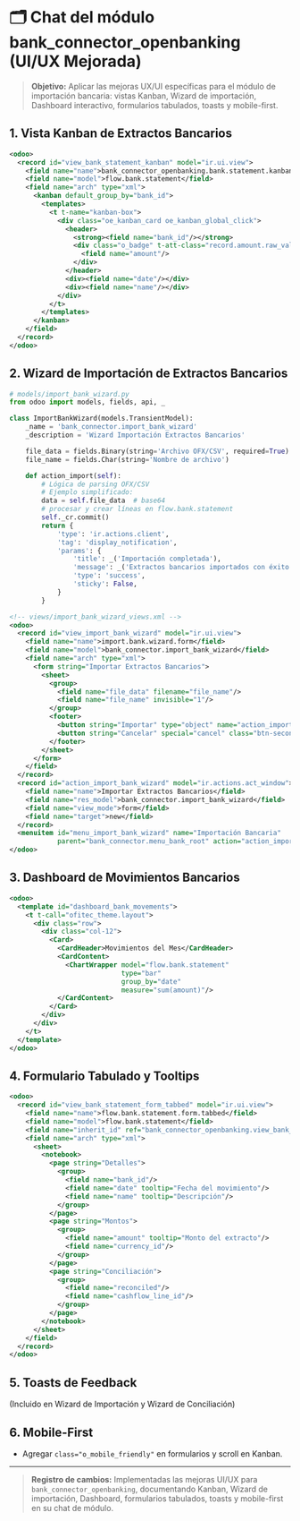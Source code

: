 # 🗂 Chat del módulo bank\_connector\_openbanking (UI/UX Mejorada)

> **Objetivo:** Aplicar las mejoras UX/UI específicas para el módulo de importación bancaria: vistas Kanban, Wizard de importación, Dashboard interactivo, formularios tabulados, toasts y mobile-first.

## 1. Vista Kanban de Extractos Bancarios

```xml
<odoo>
  <record id="view_bank_statement_kanban" model="ir.ui.view">
    <field name="name">bank_connector_openbanking.bank.statement.kanban</field>
    <field name="model">flow.bank.statement</field>
    <field name="arch" type="xml">
      <kanban default_group_by="bank_id">
        <templates>
          <t t-name="kanban-box">
            <div class="oe_kanban_card oe_kanban_global_click">
              <header>
                <strong><field name="bank_id"/></strong>
                <div class="o_badge" t-att-class="record.amount.raw_value &lt; 0 and 'bg-danger' or 'bg-success'">
                  <field name="amount"/>
                </div>
              </header>
              <div><field name="date"/></div>
              <div><field name="name"/></div>
            </div>
          </t>
        </templates>
      </kanban>
    </field>
  </record>
</odoo>
```

## 2. Wizard de Importación de Extractos Bancarios

```python
# models/import_bank_wizard.py
from odoo import models, fields, api, _

class ImportBankWizard(models.TransientModel):
    _name = 'bank_connector.import_bank_wizard'
    _description = 'Wizard Importación Extractos Bancarios'

    file_data = fields.Binary(string='Archivo OFX/CSV', required=True)
    file_name = fields.Char(string='Nombre de archivo')

    def action_import(self):
        # Lógica de parsing OFX/CSV
        # Ejemplo simplificado:
        data = self.file_data  # base64
        # procesar y crear líneas en flow.bank.statement
        self._cr.commit()
        return {
            'type': 'ir.actions.client',
            'tag': 'display_notification',
            'params': {
                'title': _('Importación completada'),
                'message': _('Extractos bancarios importados con éxito.'),
                'type': 'success',
                'sticky': False,
            }
        }
```

```xml
<!-- views/import_bank_wizard_views.xml -->
<odoo>
  <record id="view_import_bank_wizard" model="ir.ui.view">
    <field name="name">import.bank.wizard.form</field>
    <field name="model">bank_connector.import_bank_wizard</field>
    <field name="arch" type="xml">
      <form string="Importar Extractos Bancarios">
        <sheet>
          <group>
            <field name="file_data" filename="file_name"/>
            <field name="file_name" invisible="1"/>
          </group>
          <footer>
            <button string="Importar" type="object" name="action_import" class="btn-primary"/>
            <button string="Cancelar" special="cancel" class="btn-secondary"/>
          </footer>
        </sheet>
      </form>
    </field>
  </record>
  <record id="action_import_bank_wizard" model="ir.actions.act_window">
    <field name="name">Importar Extractos Bancarios</field>
    <field name="res_model">bank_connector.import_bank_wizard</field>
    <field name="view_mode">form</field>
    <field name="target">new</field>
  </record>
  <menuitem id="menu_import_bank_wizard" name="Importación Bancaria"
            parent="bank_connector.menu_bank_root" action="action_import_bank_wizard" sequence="10"/>
</odoo>
```

## 3. Dashboard de Movimientos Bancarios

```xml
<odoo>
  <template id="dashboard_bank_movements">
    <t t-call="ofitec_theme.layout">
      <div class="row">
        <div class="col-12">
          <Card>
            <CardHeader>Movimientos del Mes</CardHeader>
            <CardContent>
              <ChartWrapper model="flow.bank.statement"
                            type="bar"
                            group_by="date"
                            measure="sum(amount)"/>
            </CardContent>
          </Card>
        </div>
      </div>
    </t>
  </template>
</odoo>
```

## 4. Formulario Tabulado y Tooltips

```xml
<odoo>
  <record id="view_bank_statement_form_tabbed" model="ir.ui.view">
    <field name="name">flow.bank.statement.form.tabbed</field>
    <field name="model">flow.bank.statement</field>
    <field name="inherit_id" ref="bank_connector_openbanking.view_bank_statement_form"/>
    <field name="arch" type="xml">
      <sheet>
        <notebook>
          <page string="Detalles">
            <group>
              <field name="bank_id"/>
              <field name="date" tooltip="Fecha del movimiento"/>
              <field name="name" tooltip="Descripción"/>
            </group>
          </page>
          <page string="Montos">
            <group>
              <field name="amount" tooltip="Monto del extracto"/>
              <field name="currency_id"/>
            </group>
          </page>
          <page string="Conciliación">
            <group>
              <field name="reconciled"/>
              <field name="cashflow_line_id"/>
            </group>
          </page>
        </notebook>
      </sheet>
    </field>
  </record>
</odoo>
```

## 5. Toasts de Feedback

(Incluido en Wizard de Importación y Wizard de Conciliación)

## 6. Mobile-First

- Agregar `class="o_mobile_friendly"` en formularios y scroll en Kanban.

---

> **Registro de cambios:** Implementadas las mejoras UI/UX para `bank_connector_openbanking`, documentando Kanban, Wizard de importación, Dashboard, formularios tabulados, toasts y mobile-first en su chat de módulo.

